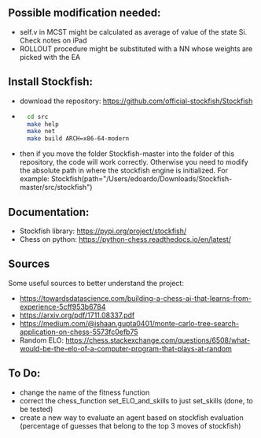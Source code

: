 ## Possible modification needed:
- self.v in MCST might be calculated as average of value of the state Si. Check notes on iPad
- ROLLOUT procedure might be substituted with a NN whose weights are picked with the EA 



## Install Stockfish:
- download the repository: https://github.com/official-stockfish/Stockfish
- ```bash 
    cd src
    make help
    make net
    make build ARCH=x86-64-modern
    ```
- then if you move the folder Stockfish-master into the folder of this repository, the code will work correctly. Otherwise you need to modify the absolute path in where the stockfish engine is initialized. For example: Stockfish(path="/Users/edoardo/Downloads/Stockfish-master/src/stockfish")

## Documentation: 
- Stockfish library: https://pypi.org/project/stockfish/
- Chess on python: https://python-chess.readthedocs.io/en/latest/

## Sources
Some useful sources to better understand the project:
- https://towardsdatascience.com/building-a-chess-ai-that-learns-from-experience-5cff953b6784
- https://arxiv.org/pdf/1711.08337.pdf
- https://medium.com/@ishaan.gupta0401/monte-carlo-tree-search-application-on-chess-5573fc0efb75 
- Random ELO: https://chess.stackexchange.com/questions/6508/what-would-be-the-elo-of-a-computer-program-that-plays-at-random

## To Do:
- change the name of the fitness function
- correct the chess_function set_ELO_and_skills to just set_skills (done, to be tested)
- create a new way to evaluate an agent based on stockfish evaluation (percentage of guesses that belong to the top 3 moves of stockfish)